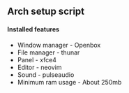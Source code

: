 ## Arch setup script
<h4>Installed features</h4>
<ul>
	<li>Window manager - Openbox</li>
	<li>File manager - thunar</li>
	<li>Panel - xfce4</li>
	<li>Editor - neovim</li>
	<li>Sound - pulseaudio</li>
	<li>Minimum ram usage - About 250mb</li>
</ul>

